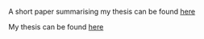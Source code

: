 A short paper summarising my thesis can be found [here](https://jamescallanan.github.io/assets/ShortPaper.pdf)

My thesis can be found [here](https://jamescallanan.github.io/assets/thesis.pdf)
